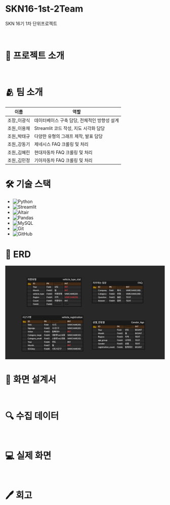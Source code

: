 # SKN16-1st-2Team
SKN 16기 1차 단위프로젝트

<br>

# 📌 프로젝트 소개
<br>

# 🫂 팀 소개
| 이름        | 역할 |
|-------------|------|
| 조장_이광식 | 데이터베이스 구축 담당, 전체적인 방향성 설계 |
| 조원_이용채 | Streamlit 코드 작성, 지도 시각화 담당 |
| 조원_박태규 | 다양한 유형의 그래프 제작, 발표 담당 |
| 조원_강동기 | 제네시스 FAQ 크롤링 및 처리 |
| 조원_김혜린 | 현대자동차 FAQ 크롤링 및 처리 |
| 조원_김민정 | 기아자동차 FAQ 크롤링 및 처리 |


# 🛠 기술 스택
- ![Python](https://img.shields.io/badge/Python-3776AB?logo=python&logoColor=white)
- ![Streamlit](https://img.shields.io/badge/Streamlit-FF4B4B?logo=streamlit&logoColor=white)
- ![Altair](https://img.shields.io/badge/Altair-1E1E1E?logo=chartdotjs&logoColor=white)
- ![Pandas](https://img.shields.io/badge/Pandas-150458?logo=pandas&logoColor=white)
- ![MySQL](https://img.shields.io/badge/MySQL-4479A1?logo=mysql&logoColor=white)
- ![Git](https://img.shields.io/badge/Git-F05032?logo=git&logoColor=white)
- ![GitHub](https://img.shields.io/badge/GitHub-181717?logo=github&logoColor=white)


# 📄 ERD
![ERD](image/erd.png)

# 📄 화면 설계서
<br>


# 🔍 수집 데이터
<br>

# 💻 실제 화면
<br>

# 🖊 회고
<br>
